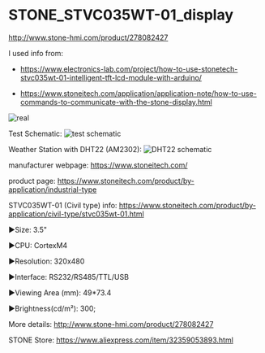 # STONE_STVC035WT-01_display
http://www.stone-hmi.com/product/278082427

I used info from:

- https://www.electronics-lab.com/project/how-to-use-stonetech-stvc035wt-01-intelligent-tft-lcd-module-with-arduino/

- https://www.stoneitech.com/application/application-note/how-to-use-commands-to-communicate-with-the-stone-display.html

![real](https://1.bp.blogspot.com/-2KxWb3g28AI/X29GVkr4j_I/AAAAAAAAdNI/G1sf8EdPemUhQe551IFM1uAmS2zLAO4xACLcBGAsYHQ/s2048/real_03.jpg)

Test Schematic:
![test schematic](https://1.bp.blogspot.com/-JLtMgAFmunE/X2-Kp0y1S_I/AAAAAAAAdNU/BrDkrpXVzz8hXDh3m7LE2vhifUFQXE0jQCLcBGAsYHQ/s320/SCHEMA_TEST.png)

Weather Station with DHT22 (AM2302):
![DHT22 schematic](https://1.bp.blogspot.com/-HLPVdfAkXKA/X2-K4RIhecI/AAAAAAAAdNY/8flHxf9UG1YSTVmvde_AUpA_nmXRtarHQCLcBGAsYHQ/s320/SCHEMA_DHT.png)



manufacturer webpage: https://www.stoneitech.com/

product page: https://www.stoneitech.com/product/by-application/industrial-type

STVC035WT-01 (Civil type) info: https://www.stoneitech.com/product/by-application/civil-type/stvc035wt-01.html

►Size: 3.5"

►CPU: CortexM4

►Resolution: 320x480

►Interface: RS232/RS485/TTL/USB

►Viewing Area (mm): 49*73.4

►Brightness(cd/m²): 300;

More details: http://www.stone-hmi.com/product/278082427

STONE Store: https://www.aliexpress.com/item/32359053893.html
